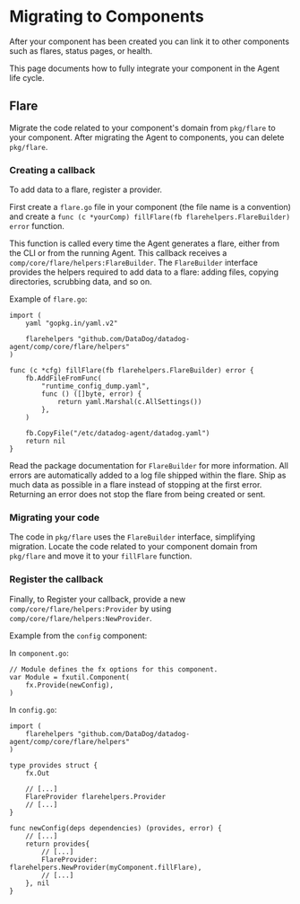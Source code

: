 # Migrating to Components

After your component has been created you can link it to other components such as flares, status pages, or health.

This page documents how to fully integrate your component in the Agent life cycle.

## Flare

Migrate the code related to your component's domain from `pkg/flare` to your component. After migrating
the Agent to components, you can delete `pkg/flare`.

### Creating a callback

To add data to a flare, register a provider.

First create a `flare.go` file in your component (the file name is a convention) and create a `func (c *yourComp) fillFlare(fb flarehelpers.FlareBuilder) error` function.

This function is called every time the Agent generates a flare, either from the CLI or from the running Agent. This
callback receives a `comp/core/flare/helpers:FlareBuilder`. The `FlareBuilder` interface provides the
helpers required to add data to a flare: adding files, copying directories, scrubbing data, and so on.

Example of `flare.go`:

```golang
import (
	yaml "gopkg.in/yaml.v2"

	flarehelpers "github.com/DataDog/datadog-agent/comp/core/flare/helpers"
)

func (c *cfg) fillFlare(fb flarehelpers.FlareBuilder) error {
	fb.AddFileFromFunc(
		"runtime_config_dump.yaml",
		func () ([]byte, error) {
			return yaml.Marshal(c.AllSettings())
		},
	)

	fb.CopyFile("/etc/datadog-agent/datadog.yaml")
	return nil
}
```

Read the package documentation for `FlareBuilder` for more information. 
All errors are automatically 
added to a log file shipped within the flare. Ship as much data as possible in a flare instead of
stopping at the first error. Returning an error does not stop the flare from being created or sent.

### Migrating your code

The code in `pkg/flare` uses the `FlareBuilder` interface, simplifying migration. Locate the code
related to your component domain from `pkg/flare` and move it to your `fillFlare` function.

### Register the callback

Finally, to Register your callback, provide a new `comp/core/flare/helpers:Provider` by using `comp/core/flare/helpers:NewProvider`.

Example from the `config` component:

In `component.go`:
```golang
// Module defines the fx options for this component.
var Module = fxutil.Component(
	fx.Provide(newConfig),
)
```

In `config.go`:
```golang
import (
	flarehelpers "github.com/DataDog/datadog-agent/comp/core/flare/helpers"
)

type provides struct {
	fx.Out

	// [...]
	FlareProvider flarehelpers.Provider
	// [...]
}

func newConfig(deps dependencies) (provides, error) {
	// [...]
	return provides{
		// [...]
		FlareProvider: flarehelpers.NewProvider(myComponent.fillFlare),
		// [...]
	}, nil
}
```

